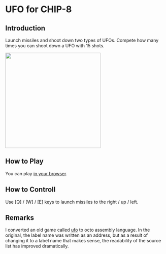# UFO for CHIP-8

## Introduction

Launch missiles and shoot down two types of UFOs. 
Compete how many times you can shoot down a UFO with 15 shots. 

<img src="https://github.com/jay-kumogata/Nostalgia/raw/main/octo/screenshots/ufo02.png" width="300">

## How to Play

You can play [in your browser](https://johnearnest.github.io/Octo/index.html?key=RoehWpc2).

## How to Controll

Use [Q] / [W] / [E] keys to launch missiles to the right / up / left. 

## Remarks

I converted an old game called [ufo](https://github.com/badlogic/chip8/blob/master/roms/sources/UFO.SRC) to octo assembly language.
In the original, the label name was written as an address, but as a result of changing it to a label name that makes sense, 
the readability of the source list has improved dramatically.
